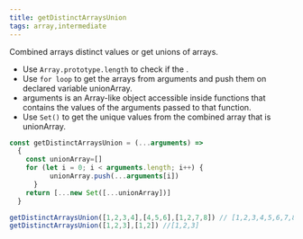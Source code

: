 ```yaml
---
title: getDistinctArraysUnion
tags: array,intermediate
---
```


Combined arrays distinct values or get unions of arrays.

- Use `Array.prototype.length` to check if the .
- Use `for loop` to get the arrays from arguments and push them on declared variable unionArray.
- arguments is an Array-like object accessible inside functions that contains the values of the arguments passed to that function.
- Use `Set()` to get the unique values from the combined array that is unionArray.

```js
const getDistinctArraysUnion = (...arguments) =>
  {
    const unionArray=[]
    for (let i = 0; i < arguments.length; i++) {
		  unionArray.push(...arguments[i])
	  }
    return [...new Set([...unionArray])]
  }
```

```js
getDistinctArraysUnion([1,2,3,4],[4,5,6],[1,2,7,8]) // [1,2,3,4,5,6,7,8]
getDistinctArraysUnion([1,2,3],[1,2]) //[1,2,3]
```

